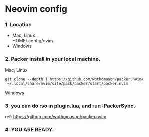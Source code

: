 # Neovim config

### 1. Location 
 - Mac, Linux <br />
  HOME/.config/nvim
 - Windows <br />
  

### 2. Packer install in your local machine.

 Mac, Linux

```
git clone --depth 1 https://github.com/wbthomason/packer.nvim\
 ~/.local/share/nvim/site/pack/packer/start/packer.nvim
```

 Windows

### 3. you can do :so in plugin.lua, and run :PackerSync.

ref: https://github.com/wbthomason/packer.nvim


### 4. YOU ARE READY.
<br />
<br />

